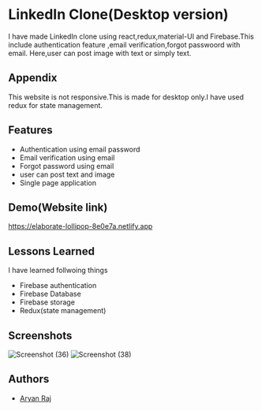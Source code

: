 
# LinkedIn Clone(Desktop version)

I have made LinkedIn clone using react,redux,material-UI and Firebase.This include
authentication feature ,email verification,forgot passwoord with email.
Here,user can post image with text or simply text.


## Appendix

This website is not responsive.This is made for desktop only.I have 
used redux for state management.

## Features
- Authentication using email password
- Email verification using email
- Forgot password using email
- user can post text and image
- Single page application



## Demo(Website link)
https://elaborate-lollipop-8e0e7a.netlify.app


## Lessons Learned
I have learned follwoing things
- Firebase authentication
- Firebase Database
- Firebase storage
- Redux(state management)



## Screenshots
![Screenshot (36)](https://user-images.githubusercontent.com/80038944/178213330-981bc5a8-d65d-4142-bda1-00e367e12ef7.png)
![Screenshot (38)](https://user-images.githubusercontent.com/80038944/178213495-4298bd3f-d78d-4d56-a70b-fa55fad80a74.png)


## Authors

- [Aryan Raj](https://github.com/Aryanraj-nitsri)

